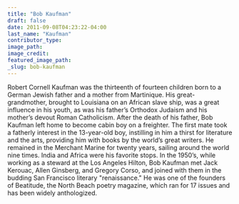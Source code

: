 ```yaml
---
title: "Bob Kaufman"
draft: false
date: 2011-09-08T04:23:22-04:00
last_name: "Kaufman"
contributor_type:
image_path:
image_credit:
featured_image_path:
_slug: bob-kaufman
---
```


Robert Cornell Kaufman was the thirteenth of fourteen children born to a German Jewish father and a mother from Martinique. His great-grandmother, brought to Louisiana on an African slave ship, was a great influence in his youth, as was his father’s Orthodox Judaism and his mother’s devout Roman Catholicism. After the death of his father, Bob Kaufman left home to become cabin boy on a freighter. The first mate took a fatherly interest in the 13-year-old boy, instilling in him a thirst for literature and the arts, providing him with books by the world’s great writers. He remained in the Merchant Marine for twenty years, sailing around the world nine times. India and Africa were his favorite stops. In the 1950’s, while working as a steward at the Los Angeles Hilton, Bob Kaufman met Jack Kerouac, Allen Ginsberg, and Gregory Corso, and joined with them in the budding San Francisco literary "renaissance." He was one of the founders of Beatitude, the North Beach poetry magazine, which ran for 17 issues and has been widely anthologized.

